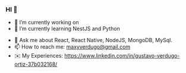 ### HI 👋

- 🔭 I’m currently working on
- 🌱 I’m currently learning NestJS and Python
<!--👯 I’m looking to collaborate on ...-->
<!-- - 🤔 I’m looking for help with ...-->
- 💬 Ask me about React, React Native, NodeJS, MongoDB, MySql.
- 📫 How to reach me: maxyverdugo@gmail.com
- ✉️ My Experiences: https://www.linkedin.com/in/gustavo-verdugo-ortiz-37b032168/
<!--- 😄 Pronouns: ...
- ⚡ Fun fact: ...-->
